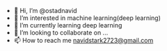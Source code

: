 - 👋 Hi, I’m @ostadnavid
- 👀 I’m interested in machine learning(deep learning)
- 🌱 I’m currently learning deep learning
- 💞️ I’m looking to collaborate on ...
- 📫 How to reach me navidstark2723@gmail.com

<!---
ostadnavid/ostadnavid is a ✨ special ✨ repository because its `README.md` (this file) appears on your GitHub profile.
You can click the Preview link to take a look at your changes.
--->
